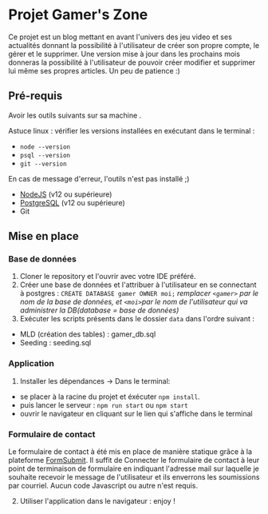 # Projet Gamer's Zone

Ce projet est un blog mettant en avant l'univers des jeu video et ses actualités donnant la possibilité à l'utilisateur de créer son propre compte, le gérer et le supprimer. Une version mise à jour dans les prochains mois donneras la possibilité à l'utilisateur de pouvoir créer modifier et supprimer lui même ses propres articles. Un peu de patience :)

## Pré-requis 

Avoir les outils suivants sur sa machine .

Astuce linux : vérifier les versions installées en exécutant dans le terminal : 
- `node --version`
- `psql --version`
- `git --version`

En cas de message d'erreur, l'outils n'est pas installé ;)

- [NodeJS](https://nodejs.org/en/download/) (v12 ou supérieure)
- [PostgreSQL](https://www.postgresql.org/download/) (v12 ou supérieure)
- Git 


## Mise en place

### Base de données

1. Cloner le repository et l'ouvrir avec votre IDE préféré.
2. Créer une base de données et l'attribuer à l'utilisateur en se connectant à postgres : `CREATE DATABASE gamer OWNER moi;` *remplacer `<gamer>` par le nom de la base de données, et `<moi>`par le nom de l'utilisateur qui va administrer la DB(database = base de données)*
3. Exécuter les scripts présents dans le dossier `data` dans l'ordre suivant : 
- MLD (création des tables) : gamer_db.sql
- Seeding : seeding.sql

### Application

1. Installer les dépendances
 -> Dans le terminal:
- se placer à la racine du projet et éxécuter `npm install`.
- puis lancer le serveur : `npm run start` ou `npm start`
- ouvrir le navigateur en cliquant sur le lien qui s'affiche dans le terminal

### Formulaire de contact 

Le formulaire de contact à été mis en place de manière statique grâce à la plateforme [FormSubmit](https://formsubmit.co/). Il suffit de Connecter le formulaire de contact à leur point de terminaison de formulaire en indiquant l'adresse mail sur laquelle je souhaite recevoir le message de l'utilisateur et ils enverrons les soumissions par courriel. Aucun code Javascript ou autre n'est requis.

2. Utiliser l'application dans le navigateur : enjoy !